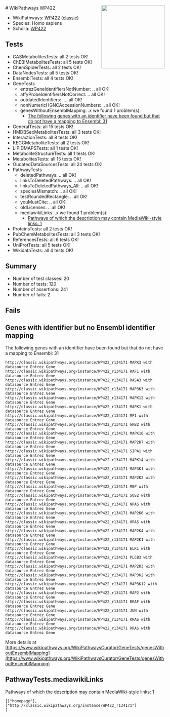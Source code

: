 <img style="float: right; width: 200px" src="https://upload.wikimedia.org/wikipedia/commons/thumb/8/83/Wplogo_with_text_500.png/640px-Wplogo_with_text_500.png" />
# WikiPathways WP422

* WikiPathways: [WP422](https://wikipathways.org/pathways/WP422) ([classic](https://classic.wikipathways.org/instance/WP422))
* Species: Homo sapiens
* Scholia: [WP422](https://scholia.toolforge.org/wikipathways/WP422)
## Tests
* CASMetabolitesTests: all 2 tests OK!
* ChEBIMetabolitesTests: all 5 tests OK!
* ChemSpiderTests: all 2 tests OK!
* DataNodesTests: all 5 tests OK!
* EnsemblTests: all 4 tests OK!
* GeneTests
    * entrezGeneIdentifiersNotNumber: .. all OK!
    * affyProbeIdentifiersNotCorrect: .. all OK!
    * outdatedIdentifiers: .... all OK!
    * nonNumericHGNCAccessionNumbers: .. all OK!
    * genesWithoutEnsemblMapping: .x we found 1 problem(s):
        * [The following genes with an identifier have been found but that do not have a mapping to Ensembl: 31](#c4e5434c)
* GeneralTests: all 15 tests OK!
* HMDBSecMetabolitesTests: all 3 tests OK!
* InteractionTests: all 8 tests OK!
* KEGGMetaboliteTests: all 2 tests OK!
* LIPIDMAPSTests: all 1 tests OK!
* MetaboliteStructureTests: all 1 tests OK!
* MetabolitesTests: all 15 tests OK!
* OudatedDataSourcesTests: all 24 tests OK!
* PathwayTests
    * deletedPathways: .. all OK!
    * linksToDeletedPathways: .. all OK!
    * linksToDeletedPathways_All: .. all OK!
    * speciesMismatch: .. all OK!
    * testRoundedRectangle: .. all OK!
    * youMustCite: .. all OK!
    * oldLicenses: .. all OK!
    * mediawikiLinks: .x we found 1 problem(s):
        * [Pathways of which the description may contain MediaWiki-style links: 1](#da69cf45)
* ProteinsTests: all 2 tests OK!
* PubChemMetabolitesTests: all 3 tests OK!
* ReferencesTests: all 6 tests OK!
* UniProtTests: all 5 tests OK!
* WikidataTests: all 4 tests OK!


## Summary

* Number of test classes: 20
* Number of tests: 120
* Number of assertions: 241
* Number of fails: 2

## Fails

<a name="c4e5434c" />

## Genes with identifier but no Ensembl identifier mapping

The following genes with an identifier have been found but that do not have a mapping to Ensembl: 31
```
http://classic.wikipathways.org/instance/WP422_r134171 MAPK3 with datasource Entrez Gene
http://classic.wikipathways.org/instance/WP422_r134171 RAF1 with datasource Entrez Gene
http://classic.wikipathways.org/instance/WP422_r134171 RASA3 with datasource Entrez Gene
http://classic.wikipathways.org/instance/WP422_r134171 MAP3K3 with datasource Entrez Gene
http://classic.wikipathways.org/instance/WP422_r134171 MAPK12 with datasource Entrez Gene
http://classic.wikipathways.org/instance/WP422_r134171 MAPK1 with datasource Entrez Gene
http://classic.wikipathways.org/instance/WP422_r134171 MP1 with datasource Entrez Gene
http://classic.wikipathways.org/instance/WP422_r134171 GRB2 with datasource Entrez Gene
http://classic.wikipathways.org/instance/WP422_r134171 MAPK10 with datasource Entrez Gene
http://classic.wikipathways.org/instance/WP422_r134171 MAP2K7 with datasource Entrez Gene
http://classic.wikipathways.org/instance/WP422_r134171 SIPA1 with datasource Entrez Gene
http://classic.wikipathways.org/instance/WP422_r134171 MAPK14 with datasource Entrez Gene
http://classic.wikipathways.org/instance/WP422_r134171 MAP3K1 with datasource Entrez Gene
http://classic.wikipathways.org/instance/WP422_r134171 MAP2K2 with datasource Entrez Gene
http://classic.wikipathways.org/instance/WP422_r134171 MBP with datasource Entrez Gene
http://classic.wikipathways.org/instance/WP422_r134171 SOS2 with datasource Entrez Gene
http://classic.wikipathways.org/instance/WP422_r134171 NRAS with datasource Entrez Gene
http://classic.wikipathways.org/instance/WP422_r134171 MAP2K6 with datasource Entrez Gene
http://classic.wikipathways.org/instance/WP422_r134171 HRAS with datasource Entrez Gene
http://classic.wikipathways.org/instance/WP422_r134171 MAP2K4 with datasource Entrez Gene
http://classic.wikipathways.org/instance/WP422_r134171 MAP2K1 with datasource Entrez Gene
http://classic.wikipathways.org/instance/WP422_r134171 ELK1 with datasource Entrez Gene
http://classic.wikipathways.org/instance/WP422_r134171 PLCB3 with datasource Entrez Gene
http://classic.wikipathways.org/instance/WP422_r134171 MAP2K3 with datasource Entrez Gene
http://classic.wikipathways.org/instance/WP422_r134171 MAP3K2 with datasource Entrez Gene
http://classic.wikipathways.org/instance/WP422_r134171 MAP3K12 with datasource Entrez Gene
http://classic.wikipathways.org/instance/WP422_r134171 MAP2 with datasource Entrez Gene
http://classic.wikipathways.org/instance/WP422_r134171 BRAF with datasource Entrez Gene
http://classic.wikipathways.org/instance/WP422_r134171 JUN with datasource Entrez Gene
http://classic.wikipathways.org/instance/WP422_r134171 KRAS with datasource Entrez Gene
http://classic.wikipathways.org/instance/WP422_r134171 RRAS with datasource Entrez Gene
```

More details at [https://www.wikipathways.org/WikiPathwaysCurator/GeneTests/genesWithoutEnsemblMapping](https://www.wikipathways.org/WikiPathwaysCurator/GeneTests/genesWithoutEnsemblMapping)

<a name="da69cf45" />

## PathwayTests.mediawikiLinks

Pathways of which the description may contain MediaWiki-style links: 1
```
[["homepage"],
["http://classic.wikipathways.org/instance/WP422_r134171"]
]
```

